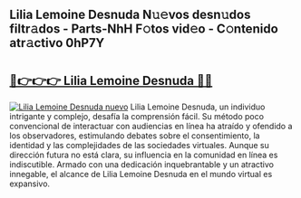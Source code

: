 ## Lilia Lemoine Desnuda N𝚞𝚎vos desn𝚞dos filtr𝚊dos - Parts-NhH F𝚘tos vid𝚎o - C𝚘ntenido atr𝚊ctivo 0hP7Y

# <h2><a href="http://mb7asqy.tromn.icu/?c=Lilia+Lemoine+Desnuda">🔗👉👉👉 Lilia Lemoine Desnuda 🔗🔗</a></h2>

[![Lilia Lemoine Desnuda nuevo](https://i.imgur.com/pEAQMta.gif)](http://mb7asqy.tromn.icu/?c=Lilia+Lemoine+Desnuda)
Lilia Lemoine Desnuda, un individuo intrigante y complejo, desafía la comprensión fácil. Su método poco convencional de interactuar con audiencias en línea ha atraído y ofendido a los observadores, estimulando debates sobre el consentimiento, la identidad y las complejidades de las sociedades virtuales. Aunque su dirección futura no está clara, su influencia en la comunidad en línea es indiscutible. Armado con una dedicación inquebrantable y un atractivo innegable, el alcance de Lilia Lemoine Desnuda en el mundo virtual es expansivo.
